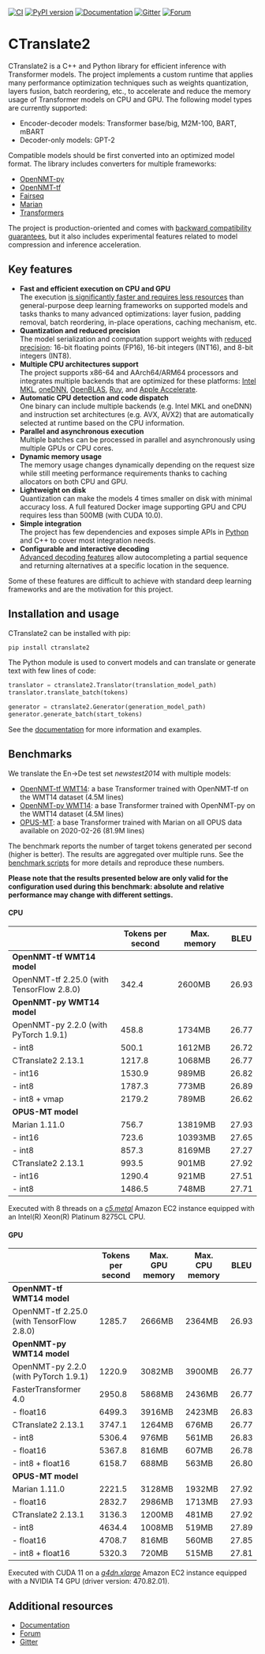 [![CI](https://github.com/OpenNMT/CTranslate2/workflows/CI/badge.svg)](https://github.com/OpenNMT/CTranslate2/actions?query=workflow%3ACI) [![PyPI version](https://badge.fury.io/py/ctranslate2.svg)](https://badge.fury.io/py/ctranslate2) [![Documentation](https://img.shields.io/badge/docs-latest-blue.svg)](https://opennmt.net/CTranslate2/) [![Gitter](https://badges.gitter.im/OpenNMT/CTranslate2.svg)](https://gitter.im/OpenNMT/CTranslate2?utm_source=badge&utm_medium=badge&utm_campaign=pr-badge) [![Forum](https://img.shields.io/discourse/status?server=https%3A%2F%2Fforum.opennmt.net%2F)](https://forum.opennmt.net/)

# CTranslate2

CTranslate2 is a C++ and Python library for efficient inference with Transformer models. The project implements a custom runtime that applies many performance optimization techniques such as weights quantization, layers fusion, batch reordering, etc., to accelerate and reduce the memory usage of Transformer models on CPU and GPU. The following model types are currently supported:

* Encoder-decoder models: Transformer base/big, M2M-100, BART, mBART
* Decoder-only models: GPT-2

Compatible models should be first converted into an optimized model format. The library includes converters for multiple frameworks:

* [OpenNMT-py](https://opennmt.net/CTranslate2/guides/opennmt_py.html)
* [OpenNMT-tf](https://opennmt.net/CTranslate2/guides/opennmt_tf.html)
* [Fairseq](https://opennmt.net/CTranslate2/guides/fairseq.html)
* [Marian](https://opennmt.net/CTranslate2/guides/marian.html)
* [Transformers](https://opennmt.net/CTranslate2/guides/transformers.html)

The project is production-oriented and comes with [backward compatibility guarantees](https://opennmt.net/CTranslate2/versioning.html), but it also includes experimental features related to model compression and inference acceleration.

## Key features

* **Fast and efficient execution on CPU and GPU**<br/>The execution [is significantly faster and requires less resources](#benchmarks) than general-purpose deep learning frameworks on supported models and tasks thanks to many advanced optimizations: layer fusion, padding removal, batch reordering, in-place operations, caching mechanism, etc.
* **Quantization and reduced precision**<br/>The model serialization and computation support weights with [reduced precision](https://opennmt.net/CTranslate2/quantization.html): 16-bit floating points (FP16), 16-bit integers (INT16), and 8-bit integers (INT8).
* **Multiple CPU architectures support**<br/>The project supports x86-64 and AArch64/ARM64 processors and integrates multiple backends that are optimized for these platforms: [Intel MKL](https://software.intel.com/content/www/us/en/develop/tools/oneapi/components/onemkl.html), [oneDNN](https://github.com/oneapi-src/oneDNN), [OpenBLAS](https://www.openblas.net/), [Ruy](https://github.com/google/ruy), and [Apple Accelerate](https://developer.apple.com/documentation/accelerate).
* **Automatic CPU detection and code dispatch**<br/>One binary can include multiple backends (e.g. Intel MKL and oneDNN) and instruction set architectures (e.g. AVX, AVX2) that are automatically selected at runtime based on the CPU information.
* **Parallel and asynchronous execution**<br/>Multiple batches can be processed in parallel and asynchronously using multiple GPUs or CPU cores.
* **Dynamic memory usage**<br/>The memory usage changes dynamically depending on the request size while still meeting performance requirements thanks to caching allocators on both CPU and GPU.
* **Lightweight on disk**<br/>Quantization can make the models 4 times smaller on disk with minimal accuracy loss. A full featured Docker image supporting GPU and CPU requires less than 500MB (with CUDA 10.0).
* **Simple integration**<br/>The project has few dependencies and exposes simple APIs in [Python](https://opennmt.net/CTranslate2/python/ctranslate2.html) and C++ to cover most integration needs.
* **Configurable and interactive decoding**<br/>[Advanced decoding features](https://opennmt.net/CTranslate2/decoding.html) allow autocompleting a partial sequence and returning alternatives at a specific location in the sequence.

Some of these features are difficult to achieve with standard deep learning frameworks and are the motivation for this project.

## Installation and usage

CTranslate2 can be installed with pip:

```bash
pip install ctranslate2
```

The Python module is used to convert models and can translate or generate text with few lines of code:

```python
translator = ctranslate2.Translator(translation_model_path)
translator.translate_batch(tokens)

generator = ctranslate2.Generator(generation_model_path)
generator.generate_batch(start_tokens)
```

See the [documentation](https://opennmt.net/CTranslate2) for more information and examples.

## Benchmarks

We translate the En->De test set *newstest2014* with multiple models:

* [OpenNMT-tf WMT14](https://opennmt.net/Models-tf/#translation): a base Transformer trained with OpenNMT-tf on the WMT14 dataset (4.5M lines)
* [OpenNMT-py WMT14](https://opennmt.net/Models-py/#translation): a base Transformer trained with OpenNMT-py on the WMT14 dataset (4.5M lines)
* [OPUS-MT](https://github.com/Helsinki-NLP/OPUS-MT-train/tree/master/models/en-de#opus-2020-02-26zip): a base Transformer trained with Marian on all OPUS data available on 2020-02-26 (81.9M lines)

The benchmark reports the number of target tokens generated per second (higher is better). The results are aggregated over multiple runs. See the [benchmark scripts](tools/benchmark) for more details and reproduce these numbers.

**Please note that the results presented below are only valid for the configuration used during this benchmark: absolute and relative performance may change with different settings.**

#### CPU

| | Tokens per second | Max. memory | BLEU |
| --- | --- | --- | --- |
| **OpenNMT-tf WMT14 model** | | | |
| OpenNMT-tf 2.25.0 (with TensorFlow 2.8.0) | 342.4 | 2600MB | 26.93 |
| **OpenNMT-py WMT14 model** | | | |
| OpenNMT-py 2.2.0 (with PyTorch 1.9.1) | 458.8 | 1734MB | 26.77 |
| - int8 | 500.1 | 1612MB | 26.72 |
| CTranslate2 2.13.1 | 1217.8 | 1068MB | 26.77 |
| - int16 | 1530.9 | 989MB | 26.82 |
| - int8 | 1787.3 | 773MB | 26.89 |
| - int8 + vmap | 2179.2 | 789MB | 26.62 |
| **OPUS-MT model** | | | |
| Marian 1.11.0 | 756.7 | 13819MB | 27.93 |
| - int16 | 723.6 | 10393MB | 27.65 |
| - int8 | 857.3 | 8169MB | 27.27 |
| CTranslate2 2.13.1 | 993.5 | 901MB | 27.92 |
| - int16 | 1290.4 | 921MB | 27.51 |
| - int8 | 1486.5 | 748MB | 27.71 |

Executed with 8 threads on a [*c5.metal*](https://aws.amazon.com/ec2/instance-types/c5/) Amazon EC2 instance equipped with an Intel(R) Xeon(R) Platinum 8275CL CPU.

#### GPU

| | Tokens per second | Max. GPU memory | Max. CPU memory | BLEU |
| --- | --- | --- | --- | --- |
| **OpenNMT-tf WMT14 model** | | | | |
| OpenNMT-tf 2.25.0 (with TensorFlow 2.8.0) | 1285.7 | 2666MB | 2364MB | 26.93 |
| **OpenNMT-py WMT14 model** | | | | |
| OpenNMT-py 2.2.0 (with PyTorch 1.9.1) | 1220.9 | 3082MB | 3900MB | 26.77 |
| FasterTransformer 4.0 | 2950.8 | 5868MB | 2436MB | 26.77 |
| - float16 | 6499.3 | 3916MB | 2423MB | 26.83 |
| CTranslate2 2.13.1 | 3747.1 | 1264MB | 676MB | 26.77 |
| - int8 | 5306.4 | 976MB | 561MB | 26.83 |
| - float16 | 5367.8 | 816MB | 607MB | 26.78 |
| - int8 + float16 | 6158.7 | 688MB | 563MB | 26.80 |
| **OPUS-MT model** | | | | |
| Marian 1.11.0 | 2221.5 | 3128MB | 1932MB | 27.92 |
| - float16 | 2832.7 | 2986MB | 1713MB | 27.93 |
| CTranslate2 2.13.1 | 3136.3 | 1200MB | 481MB | 27.92 |
| - int8 | 4634.4 | 1008MB | 519MB | 27.89 |
| - float16 | 4708.7 | 816MB | 560MB | 27.85 |
| - int8 + float16 | 5320.3 | 720MB | 515MB | 27.81 |

Executed with CUDA 11 on a [*g4dn.xlarge*](https://aws.amazon.com/ec2/instance-types/g4/) Amazon EC2 instance equipped with a NVIDIA T4 GPU (driver version: 470.82.01).

## Additional resources

* [Documentation](https://opennmt.net/CTranslate2)
* [Forum](https://forum.opennmt.net)
* [Gitter](https://gitter.im/OpenNMT/CTranslate2)
